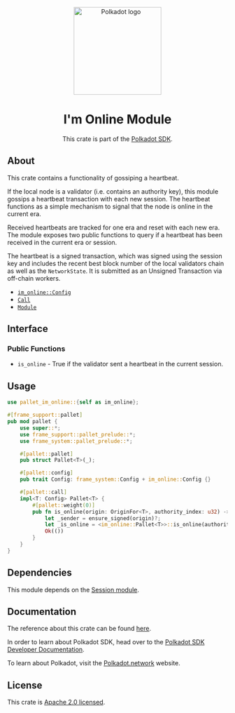 <div align="center">

<img
alt="Polkadot logo" width="200"
src="https://raw.githubusercontent.com/paritytech/polkadot-sdk/rzadp/readmes/docs/images/Polkadot_Logo_Horizontal_Pink_BlackOnWhite.png">

# I'm Online Module

This crate is part of the [Polkadot SDK](https://github.com/paritytech/polkadot-sdk/).

</div>

## About

This crate contains a functionality of gossiping a heartbeat.

If the local node is a validator (i.e. contains an authority key), this module
gossips a heartbeat transaction with each new session. The heartbeat functions
as a simple mechanism to signal that the node is online in the current era.

Received heartbeats are tracked for one era and reset with each new era. The
module exposes two public functions to query if a heartbeat has been received
in the current era or session.

The heartbeat is a signed transaction, which was signed using the session key
and includes the recent best block number of the local validators chain as well
as the `NetworkState`.
It is submitted as an Unsigned Transaction via off-chain workers.

- [`im_online::Config`](https://docs.rs/pallet-im-online/latest/pallet_im_online/trait.Config.html)
- [`Call`](https://docs.rs/pallet-im-online/latest/pallet_im_online/enum.Call.html)
- [`Module`](https://docs.rs/pallet-im-online/latest/pallet_im_online/struct.Module.html)

## Interface

### Public Functions

- `is_online` - True if the validator sent a heartbeat in the current session.

## Usage

```rust
use pallet_im_online::{self as im_online};

#[frame_support::pallet]
pub mod pallet {
    use super::*;
    use frame_support::pallet_prelude::*;
    use frame_system::pallet_prelude::*;

    #[pallet::pallet]
    pub struct Pallet<T>(_);

    #[pallet::config]
    pub trait Config: frame_system::Config + im_online::Config {}

    #[pallet::call]
    impl<T: Config> Pallet<T> {
        #[pallet::weight(0)]
        pub fn is_online(origin: OriginFor<T>, authority_index: u32) -> DispatchResult {
            let _sender = ensure_signed(origin)?;
            let _is_online = <im_online::Pallet<T>>::is_online(authority_index);
            Ok(())
        }
    }
}
```

## Dependencies

This module depends on the [Session module](https://docs.rs/pallet-session/latest/pallet_session/).

## Documentation

The reference about this crate can be found [here](https://paritytech.github.io/polkadot-sdk/master/pallet_im_online).

In order to learn about Polkadot SDK, head over to the [Polkadot SDK Developer Documentation](https://paritytech.github.io/polkadot-sdk/master/polkadot_sdk_docs/index.html).

To learn about Polkadot, visit the [Polkadot.network](https://polkadot.network/) website.

## License

This crate is [Apache 2.0 licensed](https://spdx.org/licenses/Apache-2.0.html).
